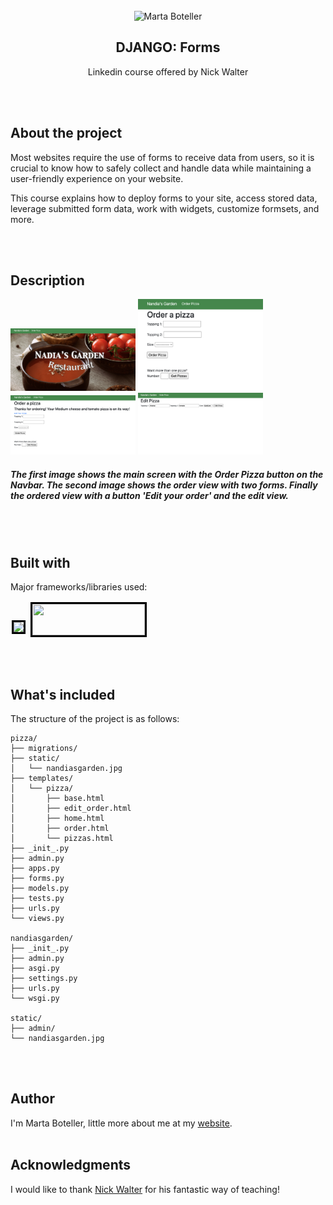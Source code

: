 <!-- PROJECT TITLE -->
<br />
<div align="center">
<img src="https://avatars.githubusercontent.com/u/43497073?s=400&u=76b8ae73d9487edc8c80e987e9067832446ab6d1&v=4" alt="Marta Boteller" width="80" height="80">
<h2 align="center">DJANGO: Forms</h3>
<p align="center"> Linkedin course offered by Nick Walter</p>
<br />
</div>
<br/>

## About the project

Most websites require the use of forms to receive data from users, so it is crucial to know how to safely collect and handle data while maintaining a user-friendly experience on your website.

This course explains how to deploy forms to your site, access stored data, leverage submitted form data, work with widgets, customize formsets, and more.

<br/><br/>

## Description

<img style="aign:center" src="utils/ui.png" width="200" alt="project's view">

<img style="aign:center" src="utils/order.png" width="200" alt="project's view">

<img style="aign:center" src="utils/ordered.png" width="200" alt="project's view">

<img style="aign:center" src="utils/edit.png" width="200" alt="project's view">

<h5>The first image shows the main screen with the Order Pizza button on the Navbar.  The second image shows the order view with two forms. Finally the ordered view with a button 'Edit your order' and the edit view.</h5>

<br/><br/>

## Built with

Major frameworks/libraries used:

  <img style="align:left;border:solid;border-color:black;margin:2px" src="https://upload.wikimedia.org/wikipedia/commons/c/c3/Python-logo-notext.svg" width="100"/>

  <img style="align:left;border:solid;border-color:black;margin:2px;" src="https://upload.wikimedia.org/wikipedia/commons/thumb/7/75/Django_logo.svg/350px-Django_logo.svg.png" height="50" width="180"/>

<br/><br/>

## What's included

The structure of the project is as follows:

```
pizza/
├── migrations/
├── static/
│   └── nandiasgarden.jpg
├── templates/
│   └── pizza/
│       ├── base.html
│       ├── edit_order.html
│       ├── home.html
│       ├── order.html
│       └── pizzas.html
├── _init_.py
├── admin.py
├── apps.py
├── forms.py
├── models.py
├── tests.py
├── urls.py
└── views.py

nandiasgarden/
├── _init_.py
├── admin.py
├── asgi.py
├── settings.py
├── urls.py
└── wsgi.py

static/
├── admin/
└── nandiasgarden.jpg

```

<br/><br/>

## Author

I'm Marta Boteller, little more about me at my [website](https://martaboteller.com).
<br/> <br/>

## Acknowledgments

<p>I would like to thank <a href="https://www.linkedin.com/learning/instructors/nick-walter"> Nick Walter</a> for his fantastic way of teaching! </p>
